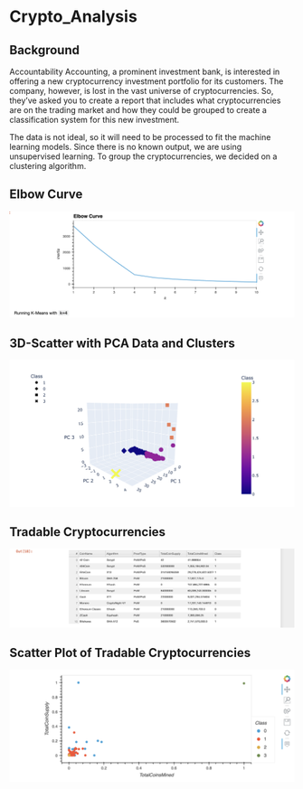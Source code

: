 # Crypto_Analysis

## Background

Accountability Accounting, a prominent investment bank, is interested in offering a new cryptocurrency investment portfolio for its customers. The company, however, is lost in the vast universe of cryptocurrencies. So, they’ve asked you to create a report that includes what cryptocurrencies are on the trading market and how they could be grouped to create a classification system for this new investment.

The data is not ideal, so it will need to be processed to fit the machine learning models. Since there is no known output, we are using unsupervised learning. To group the cryptocurrencies, we decided on a clustering algorithm. 

## Elbow Curve
![elbow_curve](/images/elbow_curve.png)

## 3D-Scatter with PCA Data and Clusters
![3d_scatter](/images/3d_scatter.png)

## Tradable Cryptocurrencies
![tradable](/images/Tradable.png)

## Scatter Plot of Tradable Cryptocurrencies
![tradable_scatter](/images/tradable_scatter.png)
